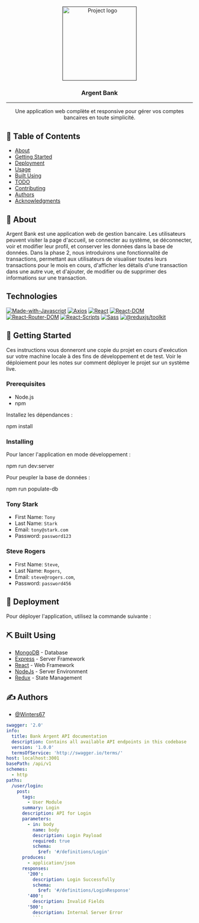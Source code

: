 <p align="center">
  <a href="" rel="noopener">
 <img width=200px height=200px src="https://user.oc-static.com/upload/2020/08/14/1597410191519_image2.png" alt="Project logo"></a>
</p>

<h3 align="center">Argent Bank</h3>

<div align="center">

</div>

---

<p align="center"> Une application web complète et responsive pour gérer vos comptes bancaires en toute simplicité.
    <br> 
</p>

## 📝 Table of Contents

- [About](#about)
- [Getting Started](#getting_started)
- [Deployment](#deployment)
- [Usage](#usage)
- [Built Using](#built_using)
- [TODO](../TODO.md)
- [Contributing](../CONTRIBUTING.md)
- [Authors](#authors)
- [Acknowledgments](#acknowledgement)

## 🧐 About <a name = "about"></a>

Argent Bank est une application web de gestion bancaire. Les utilisateurs peuvent visiter la page d'accueil, se connecter au système, se déconnecter, voir et modifier leur profil, et conserver les données dans la base de données. Dans la phase 2, nous introduirons une fonctionnalité de transactions, permettant aux utilisateurs de visualiser toutes leurs transactions pour le mois en cours, d'afficher les détails d'une transaction dans une autre vue, et d'ajouter, de modifier ou de supprimer des informations sur une transaction.

## Technologies

[![Made-with-Javascript](https://img.shields.io/badge/Made%20with-Javascript-green)](https://developer.mozilla.org/fr/docs/Web/JavaScript)
[![Axios](https://img.shields.io/badge/axios-v1.4.0-blue)](https://github.com/axios/axios)
[![React](https://img.shields.io/badge/React-v18.2.0-blue)](https://fr.reactjs.org/)
[![React-DOM](https://img.shields.io/badge/React--DOM-v18.2.0-blue)](https://fr.reactjs.org/)
[![React-Router-DOM](https://img.shields.io/badge/React--Router--DOM-v6.14.0-yellow)](https://reactrouter.com/docs/en/v6)
[![React-Scripts](https://img.shields.io/badge/React--Scripts-v5.0.1-orange)](https://www.npmjs.com/package/react-scripts)
[![Sass](https://img.shields.io/badge/Sass-v1.63.6-ff69b4)](https://sass-lang.com/)
[![@reduxjs/toolkit](https://img.shields.io/badge/%40reduxjs%2Ftoolkit-v1.9.5-blue)](https://www.npmjs.com/package/@reduxjs/toolkit)

## 🏁 Getting Started <a name = "getting_started"></a>

Ces instructions vous donneront une copie du projet en cours d'exécution sur votre machine locale à des fins de développement et de test. Voir le déploiement pour les notes sur comment déployer le projet sur un système live.

### Prerequisites

- Node.js
- npm

Installez les dépendances :

npm install

### Installing

Pour lancer l'application en mode développement :

npm run dev:server

Pour peupler la base de données :

npm run populate-db

### Tony Stark

- First Name: `Tony`
- Last Name: `Stark`
- Email: `tony@stark.com`
- Password: `password123`

### Steve Rogers

- First Name: `Steve`,
- Last Name: `Rogers`,
- Email: `steve@rogers.com`,
- Password: `password456`

## 🚀 Deployment <a name = "deployment"></a>

Pour déployer l'application, utilisez la commande suivante :

## ⛏️ Built Using <a name = "built_using"></a>

- [MongoDB](https://www.mongodb.com/) - Database
- [Express](https://expressjs.com/) - Server Framework
- [React](https://reactjs.org/) - Web Framework
- [NodeJs](https://nodejs.org/en/) - Server Environment
- [Redux](https://redux.js.org/) - State Management

## ✍️ Authors <a name = "authors"></a>

- [@Winters67](https://github.com/Winters67)

````yaml
swagger: '2.0'
info:
  title: Bank Argent API documentation
  description: Contains all available API endpoints in this codebase
  version: '1.0.0'
  termsOfService: 'http://swagger.io/terms/'
host: localhost:3001
basePath: /api/v1
schemes:
  - http
paths:
  /user/login:
    post:
      tags:
        - User Module
      summary: Login
      description: API for Login
      parameters:
        - in: body
          name: body
          description: Login Payload
          required: true
          schema:
            $ref: '#/definitions/Login'
      produces:
        - application/json
      responses:
        '200':
          description: Login Successfully
          schema:
            $ref: '#/definitions/LoginResponse'
        '400':
          description: Invalid Fields
        '500':
          description: Internal Server Error
          ```
````
